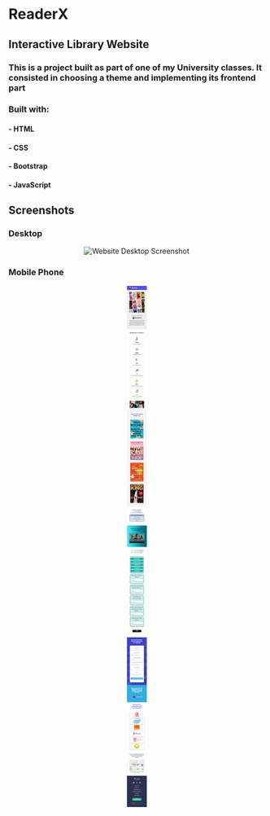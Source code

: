 # ReaderX

## Interactive Library Website
### This is a project built as part of one of my University classes. It consisted in choosing a theme and implementing its frontend part

### Built with:
#### - HTML
#### - CSS
#### - Bootstrap
#### - JavaScript


## Screenshots

### Desktop
<p align="center">
    <img
        src="./screenshots/desktop_screenshot.png"
        alt="Website Desktop Screenshot"
    >
</p>

### Mobile Phone
<p align="center">
    <img
        src="./screenshots/mobile_screenshot.png"
        alt="Mobile Desktop Screenshot"
    >
</p>

